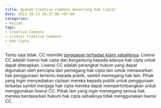 ```yaml
---
title: Apakah Creative Commons menentang hak cipta?
date: 2011-10-13 16:37:00 +07:00
categories:
- Kajian
tags:
- Creative Commons
- Lisensi Creative Commons
- Hak Cipta
---
```


Tentu saja tidak. CC memiliki [tanggapan terhadap klaim sebaliknya](http://creativecommons.org/weblog/entry/22643). Lisensi CC adalah lisensi hak cipta dan bergantung kepada adanya hak cipta untuk dapat diterapkan. Lisensi CC adalah perangkat hukum yang dapat digunakan oleh pencipta dan pemegang hak cipta lain untuk menawarkan hak penggunaan tertentu kepada publik, sambil memegang hak lain. Pihak yang ingin menyediakan ciptaan mereka kepada publik untuk penggunaan terbatas sambil menjaga hak cipta mereka dapat mempertimbangkan untuk menggunakan lisensi CC. Pihak lain yang ingin memegang semua hak mereka berdasarkan hukum hak cipta sebaiknya tidak menggunakan lisensi CC.